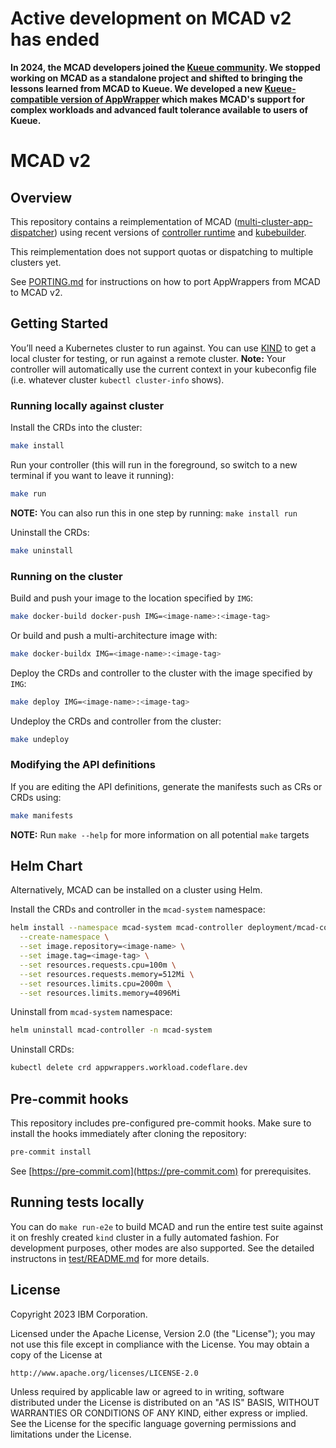 # Active development on MCAD v2 has ended

**In 2024, the MCAD developers joined the [Kueue
community](https://github.com/kubernetes-sigs/kueue). We stopped working on MCAD
as a standalone project and shifted to bringing the lessons learned from MCAD to
Kueue. We developed a new [Kueue-compatible version of
AppWrapper](https://github.com/project-codeflare/appwrapper) which makes MCAD's
support for complex workloads and advanced fault tolerance available to users of
Kueue.**

# MCAD v2

## Overview

This repository contains a reimplementation of MCAD
([multi-cluster-app-dispatcher](https://github.com/project-codeflare/multi-cluster-app-dispatcher))
using recent versions of [controller
runtime](https://github.com/kubernetes-sigs/controller-runtime) and
[kubebuilder](https://github.com/kubernetes-sigs/kubebuilder).

This reimplementation does not support quotas or dispatching to multiple
clusters yet.

See [PORTING.md](PORTING.md) for instructions on how to port AppWrappers from
MCAD to MCAD v2.

## Getting Started

You’ll need a Kubernetes cluster to run against. You can use [KIND](https://sigs.k8s.io/kind) to get a local cluster for testing, or run against a remote cluster.
**Note:** Your controller will automatically use the current context in your kubeconfig file (i.e. whatever cluster `kubectl cluster-info` shows).

### Running locally against cluster

Install the CRDs into the cluster:

```sh
make install
```

 Run your controller (this will run in the foreground, so switch to a new terminal if you want to leave it running):
```sh
make run
```

**NOTE:** You can also run this in one step by running: `make install run`

Uninstall the CRDs:
```sh
make uninstall
```

### Running on the cluster

Build and push your image to the location specified by `IMG`:
```sh
make docker-build docker-push IMG=<image-name>:<image-tag>
```

Or build and push a multi-architecture image with:
```sh
make docker-buildx IMG=<image-name>:<image-tag>
```

Deploy the CRDs and controller to the cluster with the image specified by `IMG`:
```sh
make deploy IMG=<image-name>:<image-tag>
```

Undeploy the CRDs and controller from the cluster:
```sh
make undeploy
```

### Modifying the API definitions

If you are editing the API definitions, generate the manifests such as CRs or CRDs using:

```sh
make manifests
```

**NOTE:** Run `make --help` for more information on all potential `make` targets

## Helm Chart

Alternatively, MCAD can be installed on a cluster using Helm.

Install the CRDs and controller in the `mcad-system` namespace:
```sh
helm install --namespace mcad-system mcad-controller deployment/mcad-controller \
  --create-namespace \
  --set image.repository=<image-name> \
  --set image.tag=<image-tag> \
  --set resources.requests.cpu=100m \
  --set resources.requests.memory=512Mi \
  --set resources.limits.cpu=2000m \
  --set resources.limits.memory=4096Mi
```

Uninstall from `mcad-system` namespace:
```sh
helm uninstall mcad-controller -n mcad-system
```

Uninstall CRDs:
```sh
kubectl delete crd appwrappers.workload.codeflare.dev
```

## Pre-commit hooks

This repository includes pre-configured pre-commit hooks. Make sure to install
the hooks immediately after cloning the repository:
```sh
pre-commit install
```
See [https://pre-commit.com](https://pre-commit.com) for prerequisites.

## Running tests locally

You can do `make run-e2e` to build MCAD and run the entire
test suite against it on freshly created `kind` cluster in
a fully automated fashion.  For development purposes, other
modes are also supported. See the detailed instructons in
[test/README.md](test/README.md) for more details.

## License

Copyright 2023 IBM Corporation.

Licensed under the Apache License, Version 2.0 (the "License");
you may not use this file except in compliance with the License.
You may obtain a copy of the License at

    http://www.apache.org/licenses/LICENSE-2.0

Unless required by applicable law or agreed to in writing, software
distributed under the License is distributed on an "AS IS" BASIS,
WITHOUT WARRANTIES OR CONDITIONS OF ANY KIND, either express or implied.
See the License for the specific language governing permissions and
limitations under the License.
